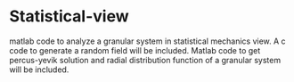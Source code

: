 # Statistical-view
matlab code to analyze a granular system in statistical mechanics view. A c code to generate a random field will be included. Matlab code to get percus-yevik solution and radial distribution function of a granular system will be included.
